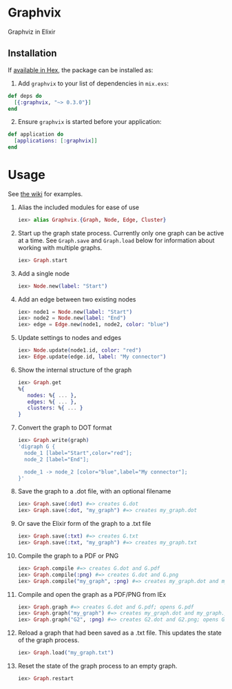 # Graphvix

Graphviz in Elixir

## Installation

If [available in Hex](https://hex.pm/docs/publish), the package can be installed as:

1. Add `graphvix` to your list of dependencies in `mix.exs`:

```elixir
def deps do
  [{:graphvix, "~> 0.3.0"}]
end
```

2. Ensure `graphvix` is started before your application:

```elixir
def application do
  [applications: [:graphvix]]
end
```

# Usage

See [the wiki](https://github.com/mikowitz/graphvix/wiki/Examples) for examples.

1. Alias the included modules for ease of use

    ```elixir
    iex> alias Graphvix.{Graph, Node, Edge, Cluster}
    ```

1. Start up the graph state process. Currently only one graph can be active
    at a time. See `Graph.save` and `Graph.load` below for information about
    working with multiple graphs.

    ```elixir
    iex> Graph.start
    ```

1. Add a single node

    ```elixir
    iex> Node.new(label: "Start")
    ```

1. Add an edge between two existing nodes

    ```elixir
    iex> node1 = Node.new(label: "Start")
    iex> node2 = Node.new(label: "End")
    iex> edge = Edge.new(node1, node2, color: "blue")
    ```

1. Update settings to nodes and edges

    ```elixir
    iex> Node.update(node1.id, color: "red")
    iex> Edge.update(edge.id, label: "My connector")
    ```

1. Show the internal structure of the graph

    ```elixir
    iex> Graph.get
    %{
       nodes: %{ ... },
       edges: %{ ... },
       clusters: %{ ... }
    }
    ```
1. Convert the graph to DOT format

    ```elixir
    iex> Graph.write(graph)
    'digraph G {
      node_1 [label="Start",color="red"];
      node_2 [label="End"];

      node_1 -> node_2 [color="blue",label="My connector"];
    }'
    ```
1. Save the graph to a .dot file, with an optional filename

    ```elixir
    iex> Graph.save(:dot) #=> creates G.dot
    iex> Graph.save(:dot, "my_graph") #=> creates my_graph.dot
    ```

1. Or save the Elixir form of the graph to a .txt file

    ```elixir
    iex> Graph.save(:txt) #=> creates G.txt
    iex> Graph.save(:txt, "my_graph") #=> creates my_graph.txt
    ```

1. Compile the graph to a PDF or PNG

    ```elixir
    iex> Graph.compile #=> creates G.dot and G.pdf
    iex> Graph.compile(:png) #=> creates G.dot and G.png
    iex> Graph.compile("my_graph", :png) #=> creates my_graph.dot and my_graph.png
    ```

1. Compile and open the graph as a PDF/PNG from IEx

    ```elixir
    iex> Graph.graph #=> creates G.dot and G.pdf; opens G.pdf
    iex> Graph.graph("my_graph") #=> creates my_graph.dot and my_graph.pdf; opens my_graph.pdf
    iex> Graph.graph("G2", :png) #=> creates G2.dot and G2.png; opens G2.png
    ```

1. Reload a graph that had been saved as a .txt file. This updates the
  state of the graph process.

    ```elixir
    iex> Graph.load("my_graph.txt")
    ```

1. Reset the state of the graph process to an empty graph.

    ```elixir
    iex> Graph.restart
    ```

